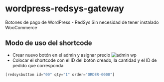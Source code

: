 # wordpress-redsys-gateway
Botones de pago de WordPress - RedSys
Sin necesidad de tener instalado WooCommerce

## Modo de uso del shortcode
- Crear nuevo botón en el admin y asignar precio
![admin wp](https://bthebrand.es/uploads/redsys-example-1.png)
- Colocar el shortcode con el ID del botón creado, la cantidad y el ID de pedido que corresponda
```php
[redsysbutton id="00" qty="1" order="ORDER-0000"]
```